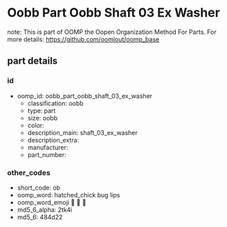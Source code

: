 # Oobb Part Oobb Shaft 03 Ex Washer  

note: This is part of OOMP the Oopen Organization Method For Parts. For more details: https://github.com/oomlout/oomp_base

##  part details





### id
* oomp_id: oobb_part_oobb_shaft_03_ex_washer
  * classification: oobb
  * type: part
  * size: oobb
  * color: 
  * description_main: shaft_03_ex_washer
  * description_extra: 
  * manufacturer: 
  * part_number: 

### other_codes
* short_code: ob
* oomp_word: hatched_chick bug lips
* oomp_word_emoji :hatched_chick: :bug: :lips:
* md5_6_alpha: 2tk4i
* md5_6: 484d22